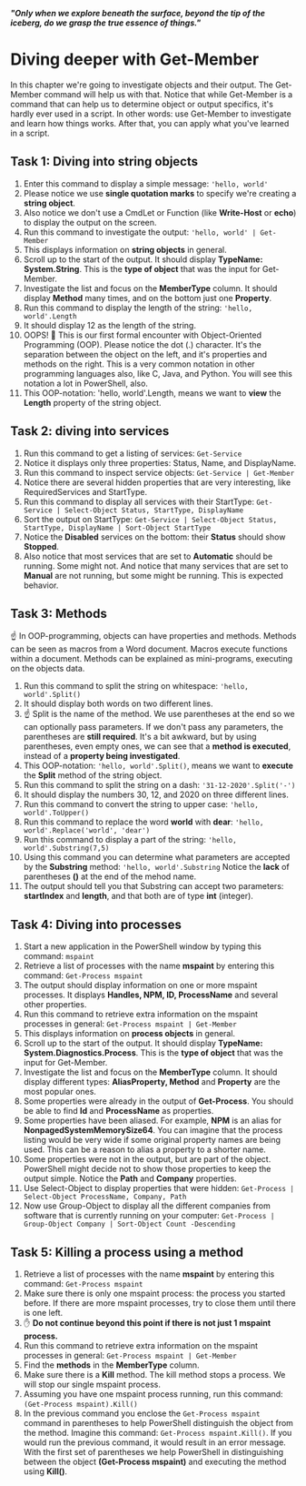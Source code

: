 ___"Only when we explore beneath the surface, beyond the tip of the iceberg, do we grasp the true essence of things."___

# Diving deeper with Get-Member
In this chapter we're going to investigate objects and their output. The Get-Member command will help us with that. Notice that while Get-Member is a command that can help us to determine object or output specifics, it's hardly ever used in a script. In other words: use Get-Member to investigate and learn how things works. After that, you can apply what you've learned in a script.

## Task 1: Diving into string objects
1. Enter this command to display a simple message: ```'hello, world'```
1. Please notice we use **single quotation marks** to specify we're creating a **string object**.
1. Also notice we don't use a CmdLet or Function (like **Write-Host** or **echo**) to display the output on the screen.
1. Run this command to investigate the output: ```'hello, world' | Get-Member```
1. This displays information on **string objects** in general.
1. Scroll up to the start of the output. It should display **TypeName: System.String**. This is the **type of object** that was the input for Get-Member.
1. Investigate the list and focus on the **MemberType** column. It should display **Method** many times, and on the bottom just one **Property**.
1. Run this command to display the length of the string: ```'hello, world'.Length```
1. It should display 12 as the length of the string.
1. OOPS! :see_no_evil: This is our first formal encounter with Object-Oriented Programming (OOP). Please notice the dot (.) character. It's the separation between the object on the left, and it's properties and methods on the right. This is a very common notation in other programming languages also, like C, Java, and Python. You will see this notation a lot in PowerShell, also.
1. This OOP-notation: 'hello, world'.Length, means we want to **view** the **Length** property of the string object.


## Task 2: diving into services
1. Run this command to get a listing of services: ```Get-Service```
1. Notice it displays only three properties: Status, Name, and DisplayName.
1. Run this command to inspect service objects: ```Get-Service | Get-Member```
1. Notice there are several hidden properties that are very interesting, like RequiredServices and StartType.
1. Run this command to display all services with their StartType: ```Get-Service | Select-Object Status, StartType, DisplayName```
1. Sort the output on StartType: ```Get-Service | Select-Object Status, StartType, DisplayName | Sort-Object StartType```
1. Notice the **Disabled** services on the bottom: their **Status** should show **Stopped**.
1. Also notice that most services that are set to **Automatic** should be running. Some might not. And notice that many services that are set to **Manual** are not running, but some might be running. This is expected behavior.


## Task 3: Methods
:point_up: In OOP-programming, objects can have properties and methods. Methods can be seen as macros from a Word document. Macros execute functions within a document. Methods can be explained as mini-programs, executing on the objects data.
1. Run this command to split the string on whitespace: ```'hello, world'.Split()```
1. It should display both words on two different lines.
1. :point_up: Split is the name of the method. We use parentheses at the end so we can optionally pass parameters. If we don't pass any parameters, the parentheses are **still required**. It's a bit awkward, but by using parentheses, even empty ones, we can see that a **method is executed**, instead of a **property being investigated**.
1. This OOP-notation: ```'hello, world'.Split()```, means we want to **execute** the **Split** method of the string object.
1. Run this command to split the string on a dash: ```'31-12-2020'.Split('-')```
1. It should display the numbers 30, 12, and 2020 on three different lines.
1. Run this command to convert the string to upper case: ```'hello, world'.ToUpper()```
1. Run this command to replace the word **world** with **dear**: ```'hello, world'.Replace('world', 'dear')```
1. Run this command to display a part of the string: ```'hello, world'.Substring(7,5)```
1. Using this command you can determine what parameters are accepted by the **Substring** method: ```'hello, world'.Substring``` Notice the **lack** of parentheses **()** at the end of the mehod name.
1. The output should tell you that Substring can accept two parameters: **startIndex** and **length**, and that both are of type **int** (integer).


## Task 4: Diving into processes
1. Start a new application in the PowerShell window by typing this command: ```mspaint```
1. Retrieve a list of processes with the name **mspaint** by entering this command: ```Get-Process mspaint```
1. The output should display information on one or more mspaint processes. It displays **Handles, NPM, ID, ProcessName** and several other properties.
1. Run this command to retrieve extra information on the mspaint processes in general: ```Get-Process mspaint | Get-Member```
1. This displays information on **process objects** in general.
1. Scroll up to the start of the output. It should display **TypeName: System.Diagnostics.Process**. This is the **type of object** that was the input for Get-Member.
1. Investigate the list and focus on the **MemberType** column. It should display different types: **AliasProperty, Method** and **Property** are the most popular ones.
1. Some properties were already in the output of **Get-Process**. You should be able to find **Id** and **ProcessName** as properties.
1. Some properties have been aliased. For example, **NPM** is an alias for **NonpagedSystemMemorySize64**. You can imagine that the process listing would be very wide if some original property names are being used. This can be a reason to alias a property to a shorter name.
1. Some properties were not in the output, but are part of the object. PowerShell might decide not to show those properties to keep the output simple. Notice the **Path** and **Company** properties.
1. Use Select-Object to display properties that were hidden: ```Get-Process | Select-Object ProcessName, Company, Path```
1. Now use Group-Object to display all the different companies from software that is currently running on your computer: ```Get-Process | Group-Object Company | Sort-Object Count -Descending```


## Task 5: Killing a process using a method
1. Retrieve a list of processes with the name **mspaint** by entering this command: ```Get-Process mspaint```
1. Make sure there is only one mspaint process: the process you started before. If there are more mspaint processes, try to close them until there is one left.
1. :raised_hand: **Do not continue beyond this point if there is not just 1 mspaint process.**
1. Run this command to retrieve extra information on the mspaint processes in general: ```Get-Process mspaint | Get-Member```
1. Find the **methods** in the **MemberType** column.
1. Make sure there is a **Kill** method. The kill method stops a process. We will stop our single mspaint process.
1. Assuming you have one mspaint process running, run this command: ```(Get-Process mspaint).Kill()```
1. In the previous command you enclose the ```Get-Process mspaint``` command in parentheses to help PowerShell distinguish the object from the method. Imagine this command: ```Get-Process mspaint.Kill()```. If you would run the previous command, it would result in an error message. With the first set of parentheses we help PowerShell in distinguishing between the object **(Get-Process mspaint)** and executing the method using **Kill()**.


